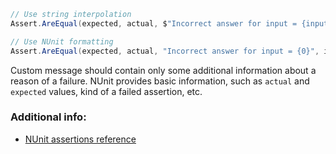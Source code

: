 ```csharp
// Use string interpolation
Assert.AreEqual(expected, actual, $"Incorrect answer for input = {input}");

// Use NUnit formatting
Assert.AreEqual(expected, actual, "Incorrect answer for input = {0}", input);
```

Custom message should contain only some additional information about a reason of a failure. NUnit provides basic information, such as `actual` and `expected` values, kind of a failed assertion, etc.

### Additional info:

- [NUnit assertions reference](https://docs.nunit.org/articles/nunit/writing-tests/assertions/assertions.html)